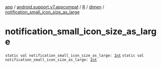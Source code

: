 [app](../../../index.md) / [android.support.v7.appcompat](../../index.md) / [R](../index.md) / [dimen](index.md) / [notification_small_icon_size_as_large](./notification_small_icon_size_as_large.md)

# notification_small_icon_size_as_large

`static val notification_small_icon_size_as_large: `[`Int`](https://kotlinlang.org/api/latest/jvm/stdlib/kotlin/-int/index.html)
`static val notification_small_icon_size_as_large: `[`Int`](https://kotlinlang.org/api/latest/jvm/stdlib/kotlin/-int/index.html)